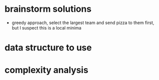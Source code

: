 # brainstorm solutions 

- greedy approach, select the largest team and send pizza to them first, but I suspect this is a local minima

# data structure to use 

# complexity analysis 
